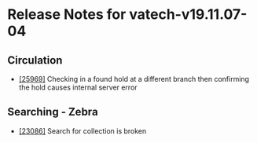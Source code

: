 
# Release Notes for vatech-v19.11.07-04

## Circulation

- [[25969]](http://bugs.koha-community.org/bugzilla3/show_bug.cgi?id=25969) Checking in a found hold at a different branch then confirming the hold causes internal server error

## Searching - Zebra

- [[23086]](http://bugs.koha-community.org/bugzilla3/show_bug.cgi?id=23086) Search for collection is broken


